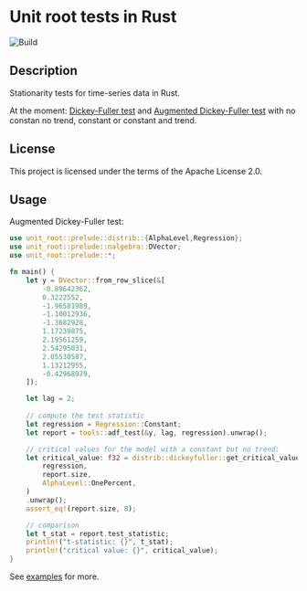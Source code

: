 # Unit root tests in Rust

![Build](https://github.com/ssoudan/unit-root/actions/workflows/rust.yml/badge.svg)

## Description

Stationarity tests for time-series data in Rust. 

At the moment:
[Dickey-Fuller test](https://en.wikipedia.org/wiki/Dickey–Fuller_test) and 
[Augmented Dickey-Fuller test](https://en.wikipedia.org/wiki/Augmented_Dickey–Fuller_test) with no constan no trend, constant or constant and trend.

## License 

This project is licensed under the terms of the Apache License 2.0.

## Usage

Augmented Dickey-Fuller test:

```rust
use unit_root::prelude::distrib::{AlphaLevel,Regression};
use unit_root::prelude::nalgebra::DVector;
use unit_root::prelude::*;

fn main() {
    let y = DVector::from_row_slice(&[
        -0.89642362,
        0.3222552,
        -1.96581989,
        -1.10012936,
        -1.3682928,
        1.17239875,
        2.19561259,
        2.54295031,
        2.05530587,
        1.13212955,
        -0.42968979,
    ]);

    let lag = 2;
    
    // compute the test statistic
    let regression = Regression::Constant;
    let report = tools::adf_test(&y, lag, regression).unwrap();

    // critical values for the model with a constant but no trend:
    let critical_value: f32 = distrib::dickeyfuller::get_critical_value(
        regression,
        report.size,
        AlphaLevel::OnePercent,
    )
    .unwrap();
    assert_eq!(report.size, 8);

    // comparison
    let t_stat = report.test_statistic;
    println!("t-statistic: {}", t_stat);
    println!("critical value: {}", critical_value);
}
```

See [examples](examples/) for more.